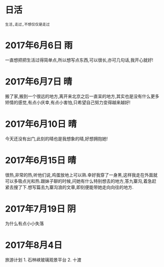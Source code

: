 # 日活
```
生活,走过,不想仅仅是走过
```

# 2017年6月6日   雨
一直想把把生活过得简单点,所以想写点东西,可以很长,亦可几句话,我开心就好!

# 2017年6月7日   晴
搬了家,搬到一个很远的地方,离开来北京之后一直呆的地方,其实也是没有什么更多矫情的感觉,有点小庆幸,有点小害怕,只希望自己努力变得越来越好!

# 2017年6月10日 晴
今天还没有出门,此刻的晴也是我想象的晴,好想拥抱她!

# 2017年6月15日 晴
很热,非常的热,听他们说,鸡蛋放地上可以熟.幸好我穿了一身黑,这样我走在外面就可以多吸点光和热.跟妹子聊的时候,问她有什么特别想去的地方,答九寨沟,着急赶紧去搜了下.想写篇去九寨沟浪的文章,即刻便能带她走向向往的地方.

# 2017年7月19日 阴
为什么有点小小失落

# 2017年8月4日
旅游计划
	1. 石林峡玻璃观景平台
	2. 十渡




























